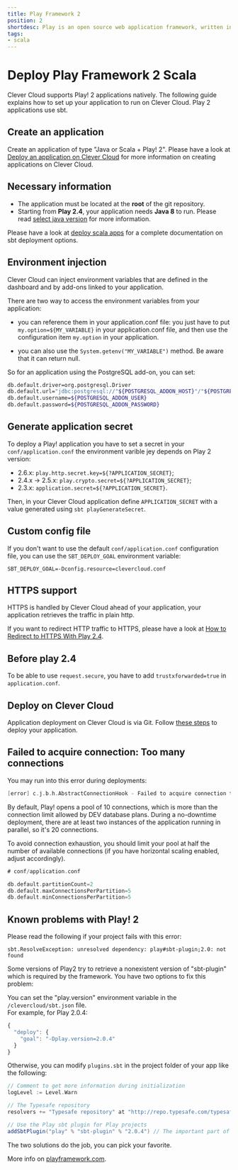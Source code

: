 ```yaml
---
title: Play Framework 2
position: 2
shortdesc: Play is an open source web application framework, written in Scala and Java, which follows the model–view–controller (MVC) architectural pattern.
tags:
- scala
---
```


# Deploy Play Framework 2 Scala

Clever Cloud supports Play! 2 applications natively. The following guide
explains how to set up your application to run on Clever Cloud. Play 2
applications use sbt.

## Create an application

Create an application of type "Java or Scala + Play! 2". Please have a look at
[Deploy an application on Clever
Cloud](/doc/clever-cloud-overview/add-application/) for more information on
creating applications on Clever Cloud.

## Necessary information

* The application must be located at the **root** of the git repository.
* Starting from **Play 2.4**, your application needs **Java 8** to run. Please read [select java version](https://www.clever-cloud.com/doc/java/select-java-version/) for more information.

Please have a look at [deploy scala apps](/doc/scala/scala) for a complete
documentation on sbt deployment options.

## Environment injection

Clever Cloud can inject environment variables that are defined in the
dashboard and by add-ons linked to your application.

There are two way to access the environment variables from your application:

 * you can reference them in your application.conf file:
   you just have to put `my.option=${MY_VARIABLE}` in your application.conf file, and then use
   the configuration item `my.option` in your application.

 * you can also use the `System.getenv("MY_VARIABLE")` method. Be aware that it can return null.

So for an application using the PostgreSQL add-on, you can set:

```bash
db.default.driver=org.postgresql.Driver
db.default.url="jdbc:postgresql://"${POSTGRESQL_ADDON_HOST}"/"${POSTGRESQL_ADDON_DB}
db.default.username=${POSTGRESQL_ADDON_USER}
db.default.password=${POSTGRESQL_ADDON_PASSWORD}
```
## Generate application secret

To deploy a Play! application you have to set a secret in your `conf/application.conf`  the environment varible jey depends on Play 2 version:

* 2.6.x: `play.http.secret.key=${?APPLICATION_SECRET}`;
* 2.4.x -> 2.5.x: `play.crypto.secret=${?APPLICATION_SECRET}`;
* 2.3.x: `application.secret=${?APPLICATION_SECRET}`.

Then, in your Clever Cloud application define `APPLICATION_SECRET` with a value generated using `sbt playGenerateSecret`.

## Custom config file

If you don't want to use the default `conf/application.conf` configuration
file, you can use the `SBT_DEPLOY_GOAL` environment variable:

```
SBT_DEPLOY_GOAL=-Dconfig.resource=clevercloud.conf
```

## HTTPS support

HTTPS is handled by Clever Cloud ahead of your application, your application
retrieves the traffic in plain http.

If you want to redirect HTTP traffic to HTTPS, please have a look at [How to
Redirect to HTTPS With Play
2.4](https://www.clever-cloud.com/blog/engineering/2015/12/01/redirect-to-https-in-play/).

## Before play 2.4

To be able to use `request.secure`, you have to add `trustxforwarded=true` in
`application.conf`.

## Deploy on Clever Cloud

Application deployment on Clever Cloud is via Git. Follow [these steps](/doc/clever-cloud-overview/add-application/) to deploy your application.


## Failed to acquire connection: Too many connections

You may run into this error during deployments:

``` scala
[error] c.j.b.h.AbstractConnectionHook - Failed to acquire connection to jdbc:<address> Sleeping for 1000ms and trying again. Attempts left: 10. Exception: null.Message:FATAL: too many connections for role "<user>"
```

By default, Play! opens a pool of 10 connections, which is more than the
connection limit allowed by DEV database plans. During a no-downtime
deployment, there are at least two instances of the application running in
parallel, so it's 20 connections.

To avoid connection exhaustion, you should limit your pool at half the number
of available connections (if you have horizontal scaling enabled, adjust
accordingly).

``` scala
# conf/application.conf

db.default.partitionCount=2
db.default.maxConnectionsPerPartition=5
db.default.minConnectionsPerPartition=5
```

## Known problems with Play! 2

Please read the following if your project fails with this error:  

`sbt.ResolveException: unresolved dependency: play#sbt-plugin;2.0: not found`

Some versions of Play2 try to retrieve a nonexistent version of
"sbt-plugin" which is required by the framework.
You have two options to fix this problem:

You can set the "play.version" environment variable in the
`/clevercloud/sbt.json` file.  
For example, for Play 2.0.4:

``` javascript
{
  "deploy": {
    "goal": "-Dplay.version=2.0.4"
  }
}
```

Otherwise, you can modify `plugins.sbt` in the project folder of your
app like the following:

``` scala
// Comment to get more information during initialization
logLevel := Level.Warn

// The Typesafe repository
resolvers += "Typesafe repository" at "http://repo.typesafe.com/typesafe/releases/"

// Use the Play sbt plugin for Play projects
addSbtPlugin("play" % "sbt-plugin" % "2.0.4") // The important part of the configuration
```

The two solutions do the job, you can pick your favorite.

More info on <a target="_blank" href="http://www.playframework.com">playframework.com</a>.
